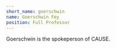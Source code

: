 ```yaml
---
short_name: goerschwin
name: Goerschwin Fey
position: Full Professor
---
```

Goerschwin is the spokeperson of CAUSE.
